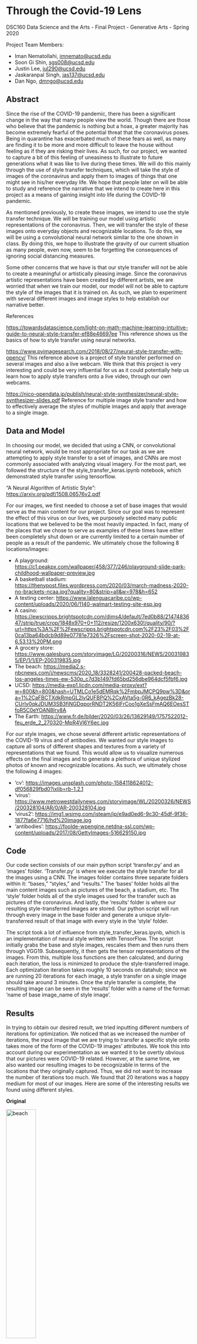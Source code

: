 # Through the Covid-19 Lens

DSC160 Data Science and the Arts - Final Project - Generative Arts - Spring 2020

Project Team Members: 
- Iman Nematollahi, imnemato@ucsd.edu
- Soon Gi Shin, sgs008@ucsd.edu
- Justin Lee, jul290@ucsd.edu
- Jaskaranpal Singh, jas137@ucsd.edu
- Dan Ngo, dmngo@ucsd.edu

## Abstract
Since the rise of the COVID-19 pandemic, there has been a significant change in the way that many people view the world. Though there are those who believe that the pandemic is nothing but a hoax, a greater majority has become extremely fearful of the potential threat that the coronavirus poses. Being in quarantine has exacerbated much of these fears as well, as many are finding it to be more and more difficult to leave the house without feeling as if they are risking their lives. As such, for our project, we wanted to capture a bit of this feeling of uneasiness to illustrate to future generations what it was like to live during these times. We will do this mainly through the use of style transfer techniques, which will take the style of images of the coronavirus and apply them to images of things that one might see in his/her everyday life. We hope that people later on will be able to study and reference the narrative that we intend to create here in this project as a means of gaining insight into life during the COVID-19 pandemic.
  
As mentioned previously, to create these images, we intend to use the style transfer technique. We will be training our model using artistic representations of the coronavirus. Then, we will transfer the style of these images onto everyday objects and recognizable locations. To do this, we will be using a convolutional neural network similar to the one shown in class. By doing this, we hope to illustrate the gravity of our current situation as many people, even now, seem to be forgetting the consequences of ignoring social distancing measures.

Some other concerns that we have is that our style transfer will not be able to create a meaningful or artistically pleasing image. Since the coronavirus artistic representations have been created by different artists, we are worried that when we train our model, our model will not be able to capture the style of the images that it is trained on. As such, we plan to experiment with several different images and image styles to help establish our narrative better.


References

https://towardsdatascience.com/light-on-math-machine-learning-intuitive-guide-to-neural-style-transfer-ef88e46697ee
This reference shows us the basics of how to style transfer using neural networks.

https://www.pyimagesearch.com/2018/08/27/neural-style-transfer-with-opencv/
This reference above is a project of style transfer performed on several images and also a live webcam. We think that this project is very interesting and could be very influential for us as it could potentially help us learn how to apply style transfers onto a live video, through our own webcams.

https://nico-opendata.jp/publish/neural-style-synthesizer/neural-style-synthesizer-slides.pdf
Reference for multiple image style transfer and how to effectively average the styles of multiple images and apply that average to a single image.



## Data and Model

In choosing our model, we decided that using a CNN, or convolutional neural network, would be most appropriate for our task as we are attempting to apply style transfer to a set of images, and CNNs are most commonly associated with analyzing visual imagery. For the most part, we followed the structure of the style_transfer_keras.ipynb notebook, which demonstrated style transfer using tensorflow. 

“A Neural Algorithm of Artistic Style”:  https://arxiv.org/pdf/1508.06576v2.pdf


For our images, we first needed to choose a set of base images that would serve as the main content for our project. Since our goal was to represent the effect of this virus on our lives, we purposely selected many public locations that we believed to be the most heavily impacted. In fact, many of the places that we chose to serve as examples of these times have either been completely shut down or are currently limited to a certain number of people as a result of the pandemic. We ultimately chose the following 8 locations/images:
 
- A playground: https://c1.peakpx.com/wallpaper/458/377/246/playground-slide-park-childhood-wallpaper-preview.jpg
- A basketball stadium: https://thenypost.files.wordpress.com/2020/03/march-madness-2020-no-brackets-ncaa.jpg?quality=80&strip=all&w=978&h=652
- A testing center: https://www.lalenguacaribe.co/wp-content/uploads/2020/06/1140-walmart-testing-site-esp.jpg
- A casino: https://ewscripps.brightspotcdn.com/dims4/default/7ed0b88/2147483647/strip/true/crop/1848x970+0+112/resize/1200x630!/quality/90/?url=https%3A%2F%2Fewscripps.brightspotcdn.com%2F23%2F03%2F0ca13ba64bdcb9d89e07781e7326%2Fscreen-shot-2020-02-19-at-6.53.13%20PM.png 
- A grocery store: https://www.galesburg.com/storyimage/LG/20200316/NEWS/200319835/EP/1/1/EP-200319835.jpg 
- The beach: https://media2.s-nbcnews.com/i/newscms/2020_18/3328241/200428-packed-beach-los-angeles-times-ew-530p_c7d3b1497fd65bd256dbe964dcf5fbf6.jpg 
- UCSD: https://media-exp1.licdn.com/media-proxy/ext?w=800&h=800&hash=UTMLCo1e5dEMRqk%2FmbpJMCPQ9pw%3D&ora=1%2CaFBCTXdkRmpGL2lvQUFBPQ%2CxAVta5g-0R6_kAgezBk28-CUrly0qkJDUM3SB3fiNGDqporRNDT2K56IFrCoo1gXeSsFmAQ6EOesSTfoR5C0eYOAN8Iry8A
- The Earth:
https://www.fr.de/bilder/2020/03/26/13629149/1757522012-feu_erde_2_270320-MpR4Vl6Y6ec.jpg

For our style images, we chose several different artistic representations of the COVID-19 virus and of antibodies. We wanted our style images to capture all sorts of different shapes and textures from a variety of representations that we found. This would allow us to visualize numerous effects on the final images and to generate a plethora of unique stylized photos of known and recognizable locations. As such, we ultimately chose the following 4 images:

- ‘cv’:
https://images.unsplash.com/photo-1584118624012-df056829fbd0?ixlib=rb-1.2.1
- ‘virus’: https://www.metrowestdailynews.com/storyimage/WL/20200326/NEWS/200328104/AR/0/AR-200328104.jpg
- ‘virus2’: https://img1.wsimg.com/isteam/ip/e9ad0ed6-9c30-45df-9f36-1877fa6e7716/hd%20image.jpg
- ‘antibodies’: https://foolde-wpengine.netdna-ssl.com/wp-content/uploads/2017/08/GettyImages-516629150.jpg

## Code

Our code section consists of our main python script ‘transfer.py’ and an ‘images’ folder. ‘Transfer.py’ is where we execute the style transfer for all the images using a CNN. The images folder contains three separate folders within it: “bases,” “styles,” and “results.” The ‘bases’ folder holds all the main content images such as pictures of the beach, a stadium, etc. The ‘style’ folder holds all of the style images used for the transfer such as pictures of the coronavirus. And lastly, the ‘results’ folder is where our resulting style-transferred images are stored. Our python script will run through every image in the base folder and generate a unique style-transferred result of that image with every style in the ‘style’ folder. 

The script took a lot of influence from style_transfer_keras.ipynb, which is an implementation of neural style written with TensorFlow. The script initially grabs the base and style images, rescales them and then runs them through VGG19. Subsequently, it then gets the tensor representations of the images. From this, multiple loss functions are then calculated, and during each iteration, the loss is minimized to produce the style-transferred image. Each optimization iteration takes roughly 10 seconds on datahub; since we are running 20 iterations for each image, a style transfer on a single image should take around 3 minutes. Once the style transfer is complete, the resulting image can be seen in the ‘results’ folder with a name of the format: ‘name of base image_name of style image’.

## Results

In trying to obtain our desired result, we tried inputting different numbers of iterations for optimization. We noticed that as we increased the number of iterations, the input image that we are trying to transfer a specific style onto takes more of the form of the COVID-19 images’ attributes. We took this into account during our experimentation as we wanted it to be overtly obvious that our pictures were COVID-19 related. However, at the same time, we also wanted our resulting images to be recognizable in terms of the locations that they originally captured. Thus, we did not want to increase the number of iterations too much. We found that 20 iterations was a happy medium for most of our images. Here are some of the interesting results we found using different styles.

**Original**

<img src="https://github.com/ucsd-dsc-arts/dsc160-final-dsc160-final-group6/blob/master/data/bases/beach.jpeg" width="40%" height="40%" title="beach">

**Style**

<img src="https://github.com/ucsd-dsc-arts/dsc160-final-dsc160-final-group6/blob/master/data/styles/cv.jpg" width="40%" height="40%" title="cv">

**Result**

<img src="https://github.com/ucsd-dsc-arts/dsc160-final-dsc160-final-group6/blob/master/results/result_beach_cv.png" width="40%" height="40%" title="beach_cv">

One of the base images that we decided to use was that of a crowded beach, something that used to be a common sight before the coronavirus pandemic. We performed style transfer on this image, using a different image of a rendering of the actual COVID-19 virus. The resulting image can be seen above. In the generated image, we can see that the style transfer seems to have replaced all of the people that were captured in the original image with black silhouettes outlined in red, similar to what thermal imaging might show. Some individuals from the base photo also now appear to be translucent in the generated image, which gives them a ghost-like appearance. The people highlighted in red also establish a violent and threatening mood. In general, applying the style transfer onto the image of the beach definitely gives it a more ominous, dangerous feel. 

**Original**

<img src="https://github.com/ucsd-dsc-arts/dsc160-final-dsc160-final-group6/blob/master/data/bases/casino.png" width="40%" height="40%" title="casino">

**Style**

<img src="https://github.com/ucsd-dsc-arts/dsc160-final-dsc160-final-group6/blob/master/data/styles/virus2.jpg" width="40%" height="40%" title="virus2">

**Result**

<img src="https://github.com/ucsd-dsc-arts/dsc160-final-dsc160-final-group6/blob/master/results/result_casino_virus2.png" width="40%" height="40%" title="casino_virus2">

Another one of the base images that we used was this picture of a relatively uncrowded casino, taken somewhat recently to serve as an example of some businesses deciding to reopen, perhaps prematurely. We performed a style transfer on the image, using a rendering of what the COVID-19 virus may look like in the bloodstream. The resulting image, displayed above, was interesting in that the tone and feel of the image was completely different from that of the many of the other style transferred images, including the first one that we discussed above. Rather than being off-putting or “dangerous”, this style-transferred image gave off a more “cartoony” feel. One could almost imagine the image created here being displayed in an art gallery or perhaps appearing in a scene from Osmosis Jones. In general, this style transfer definitely gave off a more artistic vibe more so than did most of the other style transfers that were generated in this project. 

**Original**

<img src="https://github.com/ucsd-dsc-arts/dsc160-final-dsc160-final-group6/blob/master/data/bases/testing.jpg" width="40%" height="40%" title="testing">

**Style**

<img src="https://github.com/ucsd-dsc-arts/dsc160-final-dsc160-final-group6/blob/master/data/styles/antibodies.jpg" width="40%" height="40%" title="antibodies">

**Result**

<img src="https://github.com/ucsd-dsc-arts/dsc160-final-dsc160-final-group6/blob/master/results/result_testing_antibodies.png" width="40%" height="40%" title="testing_antibodies">

The base image for this style transfer is one that depicts the distribution of virus testing kits using an image of antibodies as the style template. In the original image, the amount of protective gear being worn by the health official represents the need for safety, but consequently it also corresponds to the presence of danger. On the other hand, the image of the antibodies’ blue color attempts to shed a more positive outlook or feel to the image, as antibodies generally tend to be beneficial, and we can see that this is so in the generated image. We can also see that because the antibodies consist of smaller spherical particles that are bonded together, there are many objects in the resulting image that look as if they consist of many small circular components. This is best exemplified through the health official’s face shield as it appears to be entirely made of such particles. And lastly, we can also see that the style transfer process has much difficulty in dealing with the sky as it attempts to texture the shadows of the sky in the background.

**Original**

<img src="https://github.com/ucsd-dsc-arts/dsc160-final-dsc160-final-group6/blob/master/data/bases/earth.jpg" width="40%" height="40%" title="earth">

**Style**

<img src="https://github.com/ucsd-dsc-arts/dsc160-final-dsc160-final-group6/blob/master/data/styles/virus.jpg" width="40%" height="40%" title="virus">

**Result**

<img src="https://github.com/ucsd-dsc-arts/dsc160-final-dsc160-final-group6/blob/master/results/result_earth_virus.png" width="40%" height="40%" title="earth_virus">

The base image for this style transfer is a picture of the Earth which uses a much smoother representation of the coronavirus as its style template. As you may know, the Earth is something that is familiar to everyone simply because it is our home. It is the only place that we know is able to sustain life, and because life exists here, viruses exist as well to infect it. As such, looking at the resulting image, we can see that it is essentially covered in splotches, showing that the neural network heavily favored the protein spikes of the virus during the style transfer. What is also interesting is that the splotches were applied to the image in such a way that did not construct the Earth with the anatomy of the virus nor did it make the Earth look like the virus. Instead, the resulting image is much more reminiscent of microbes under a microscope. The splotches that are present in the entire image has the effect of making the Earth look contaminated, which is exactly how people perceive it now during this time.

## Discussion

(30 points, three to five paragraphs)

The first paragraph should be a short summary describing your results.

The subsequent paragraphs could address questions including:
- Why is this culturally innovative?
- How does your generative computational approach differ from traditional art/music/cultural production? 
- How do your results relate to broader social, cultural, economic political, etc., issues? 
- What are the ethical concerns for this form of generative art? 
- In what future directions could you expand this work?

## Team Roles

Provide an account of individual members and their efforts/contributions to the specific tasks you accomplished.

## Technical Notes and Dependencies

Any implementation details or notes we need to repeat your work. 
- Additional libraries you are using for this project
- Does this code require other pip packages, software, etc?
- Does this code need to run on some other (non-datahub) platform? (CoLab, etc.)

## Reference

All references to papers, techniques, previous work, repositories you used should be collected at the bottom:
- Papers
- Repositories
- Blog posts
